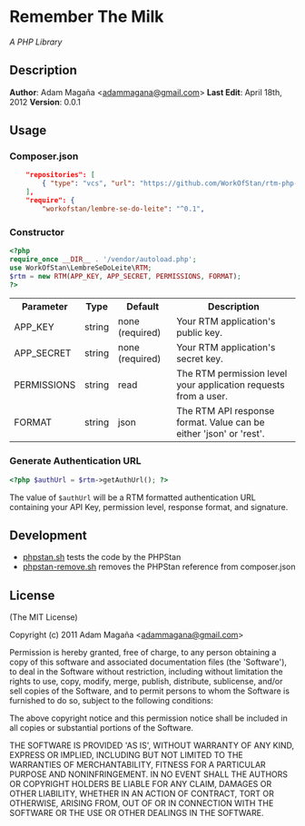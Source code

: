 # Remember The Milk
*A PHP Library*

## Description
**Author**: Adam Magaña &lt;adammagana@gmail.com&gt;
**Last Edit**: April 18th, 2012
**Version**: 0.0.1

## Usage
### Composer.json
```json
    "repositories": [
        { "type": "vcs", "url": "https://github.com/WorkOfStan/rtm-php-library" }
    ],
    "require": {
        "workofstan/lembre-se-do-leite": "^0.1",
```

### Constructor
```php
<?php
require_once __DIR__ . '/vendor/autoload.php';
use WorkOfStan\LembreSeDoLeite\RTM;
$rtm = new RTM(APP_KEY, APP_SECRET, PERMISSIONS, FORMAT);
?>
```
<table>
    <tr>
        <th>Parameter</th>
        <th>Type</th>
        <th>Default</th>
        <th>Description</th>
    </tr>
    <tr>
        <td>APP_KEY</td>
        <td>string</td>
        <td>none (required)</td>
        <td>Your RTM application's public key.</td>
    </tr>
    <tr>
        <td>APP_SECRET</td>
        <td>string</td>
        <td>none (required)</td>
        <td>Your RTM application's secret key.</td>
    </tr>
    <tr>
        <td>PERMISSIONS</td>
        <td>string</td>
        <td>read</td>
        <td>The RTM permission level your application requests from a user.</td>
    </tr>
    <tr>
        <td>FORMAT</td>
        <td>string</td>
        <td>json</td>
        <td>The RTM API response format. Value can be either 'json' or 'rest'.</td>
    </tr>
</table>

### Generate Authentication URL
```php
<?php $authUrl = $rtm->getAuthUrl(); ?>
```
The value of `$authUrl` will be a RTM formatted authentication URL containing your API Key, permission level, response format, and signature.

## Development
- [phpstan.sh](./phpstan.sh) tests the code by the PHPStan
- [phpstan-remove.sh](./phpstan-remove.sh) removes the PHPStan reference from composer.json

## License

(The MIT License)

Copyright (c) 2011 Adam Magaña &lt;adammagana@gmail.com&gt;

Permission is hereby granted, free of charge, to any person obtaining
a copy of this software and associated documentation files (the
'Software'), to deal in the Software without restriction, including
without limitation the rights to use, copy, modify, merge, publish,
distribute, sublicense, and/or sell copies of the Software, and to
permit persons to whom the Software is furnished to do so, subject to
the following conditions:

The above copyright notice and this permission notice shall be
included in all copies or substantial portions of the Software.

THE SOFTWARE IS PROVIDED 'AS IS', WITHOUT WARRANTY OF ANY KIND,
EXPRESS OR IMPLIED, INCLUDING BUT NOT LIMITED TO THE WARRANTIES OF
MERCHANTABILITY, FITNESS FOR A PARTICULAR PURPOSE AND NONINFRINGEMENT.
IN NO EVENT SHALL THE AUTHORS OR COPYRIGHT HOLDERS BE LIABLE FOR ANY
CLAIM, DAMAGES OR OTHER LIABILITY, WHETHER IN AN ACTION OF CONTRACT,
TORT OR OTHERWISE, ARISING FROM, OUT OF OR IN CONNECTION WITH THE
SOFTWARE OR THE USE OR OTHER DEALINGS IN THE SOFTWARE.